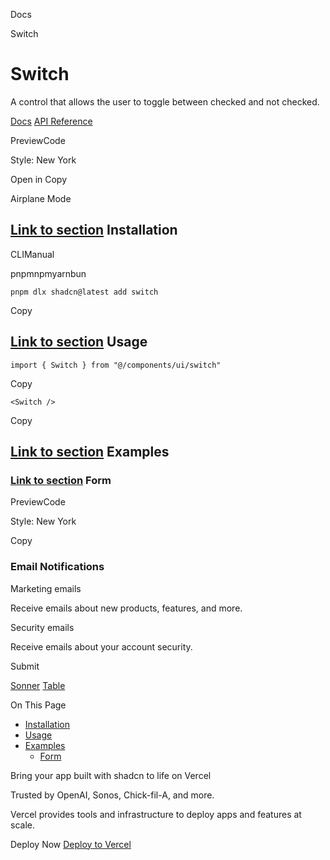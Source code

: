 Docs

Switch

# Switch

A control that allows the user to toggle between checked and not checked.

[Docs](https://www.radix-ui.com/docs/primitives/components/switch) [API Reference](https://www.radix-ui.com/docs/primitives/components/switch#api-reference)

PreviewCode

Style: New York

Open in Copy

Airplane Mode

## [Link to section](\#installation) Installation

CLIManual

pnpmnpmyarnbun

```relative font-mono text-sm leading-none
pnpm dlx shadcn@latest add switch

```

Copy

## [Link to section](\#usage) Usage

```relative rounded bg-muted px-[0.3rem] py-[0.2rem] font-mono text-sm
import { Switch } from "@/components/ui/switch"
```

Copy

```relative rounded bg-muted px-[0.3rem] py-[0.2rem] font-mono text-sm
<Switch />
```

Copy

## [Link to section](\#examples) Examples

### [Link to section](\#form) Form

PreviewCode

Style: New York

Copy

### Email Notifications

Marketing emails

Receive emails about new products, features, and more.

Security emails

Receive emails about your account security.

Submit

[Sonner](/docs/components/sonner) [Table](/docs/components/table)

On This Page

- [Installation](#installation)
- [Usage](#usage)
- [Examples](#examples)
  - [Form](#form)

Bring your app built with shadcn to life on Vercel

Trusted by OpenAI, Sonos, Chick-fil-A, and more.

Vercel provides tools and infrastructure to deploy apps and features at scale.

Deploy Now [Deploy to Vercel](https://vercel.com/new?utm_source=shadcn_site&utm_medium=web&utm_campaign=docs_cta_deploy_now_callout)